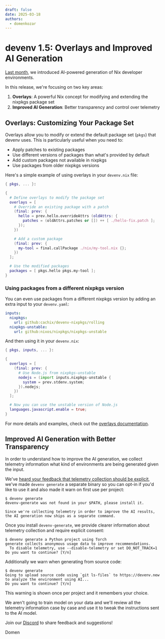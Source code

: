 ```yaml
---
draft: false
date: 2025-03-18
authors:
  - domenkozar
---
```


# devenv 1.5: Overlays and Improved AI Generation

[Last month](/blog/posts/devenv-v1.4-generating-nix-developer-environments-using-ai), we introduced AI-powered generation of Nix developer environments.

In this release, we're focusing on two key areas:

1. **Overlays**: A powerful Nix concept for modifying and extending the nixpkgs package set
2. **Improved AI Generation**: Better transparency and control over telemetry

## Overlays: Customizing Your Package Set

Overlays allow you to modify or extend the default package set (`pkgs`) that devenv uses. This is particularly useful when you need to:

- Apply patches to existing packages
- Use different versions of packages than what's provided by default
- Add custom packages not available in nixpkgs
- Use packages from older nixpkgs versions

Here's a simple example of using overlays in your `devenv.nix` file:

```nix
{ pkgs, ... }:

{
  # Define overlays to modify the package set
  overlays = [
    # Override an existing package with a patch
    (final: prev: {
      hello = prev.hello.overrideAttrs (oldAttrs: {
        patches = (oldAttrs.patches or []) ++ [ ./hello-fix.patch ];
      });
    })

    # Add a custom package
    (final: prev: {
      my-tool = final.callPackage ./nix/my-tool.nix {};
    })
  ];

  # Use the modified packages
  packages = [ pkgs.hello pkgs.my-tool ];
}
```

### Using packages from a different nixpkgs version

You can even use packages from a different nixpkgs version by adding an extra input to your `devenv.yaml`:

```yaml
inputs:
  nixpkgs:
    url: github:cachix/devenv-nixpkgs/rolling
  nixpkgs-unstable:
    url: github:nixos/nixpkgs/nixpkgs-unstable
```

And then using it in your `devenv.nix`:

```nix
{ pkgs, inputs, ... }:

{
  overlays = [
    (final: prev: {
      # Use Node.js from nixpkgs-unstable
      nodejs = (import inputs.nixpkgs-unstable {
        system = prev.stdenv.system;
      }).nodejs;
    })
  ];

  # Now you can use the unstable version of Node.js
  languages.javascript.enable = true;
}
```

For more details and examples, check out the [overlays documentation](/overlays/).

## Improved AI Generation with Better Transparency

In order to understand how to improve the AI generation, we collect telemetry information
what kind of environments are being generated given the input.

We've [heard your feedback that telemetry collection should be explicit](https://github.com/cachix/devenv/issues/1733),
we've made `devenv generate` a separate binary so you can opt-in if you'd like to use
it and also made it warn on first use per project:

```
$ devenv generate
devenv-generate was not found in your $PATH, please install it.

Since we're collecting telemetry in order to improve the AI results,
the AI generation now ships as a separate command.
```

Once you install `devenv-generate`, we provide clearer information about telemetry collection and require explicit consent:

```
$ devenv generate a Python project using Torch
generate collects anonymous usage data to improve recommendations.
  To disable telemetry, use --disable-telemetry or set DO_NOT_TRACK=1
Do you want to continue? [Y/n]
```

Additionally we warn when generating from source code:

```
$ devenv generate
Going to upload source code using `git ls-files` to https://devenv.new to analyze the environment using AI...
Do you want to continue? [Y/n]
```

This warning is shown once per project and it remembers your choice.

We aren't going to train model on your data
and we'll review all the telemetry information case by case and use it to tweak the instructions sent to the AI model.

Join our [Discord](https://discord.gg/naMgQehY) to share feedback and suggestions!

Domen
